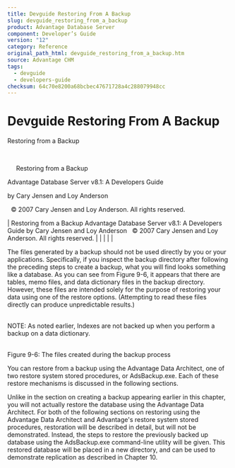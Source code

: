 ```yaml
---
title: Devguide Restoring From A Backup
slug: devguide_restoring_from_a_backup
product: Advantage Database Server
component: Developer’s Guide
version: "12"
category: Reference
original_path_html: devguide_restoring_from_a_backup.htm
source: Advantage CHM
tags:
  - devguide
  - developers-guide
checksum: 64c70e8200a68bcbec47671728a4c288079948cc
---
```


# Devguide Restoring From A Backup

Restoring from a Backup

 

     Restoring from a Backup

Advantage Database Server v8.1: A Developers Guide

by Cary Jensen and Loy Anderson

  © 2007 Cary Jensen and Loy Anderson. All rights reserved.

| Restoring from a Backup  Advantage Database Server v8.1: A Developers Guide  by Cary Jensen and Loy Anderson    © 2007 Cary Jensen and Loy Anderson. All rights reserved. |  |  |  |  |

The files generated by a backup should not be used directly by you or your applications. Specifically, if you inspect the backup directory after following the preceding steps to create a backup, what you will find looks something like a database. As you can see from Figure 9-6, it appears that there are tables, memo files, and data dictionary files in the backup directory. However, these files are intended solely for the purpose of restoring your data using one of the restore options. (Attempting to read these files directly can produce unpredictable results.)

   
NOTE: As noted earlier, Indexes are not backed up when you perform a backup on a data dictionary.  
 

Figure 9-6: The files created during the backup process

You can restore from a backup using the Advantage Data Architect, one of two restore system stored procedures, or AdsBackup.exe. Each of these restore mechanisms is discussed in the following sections.

Unlike in the section on creating a backup appearing earlier in this chapter, you will not actually restore the database using the Advantage Data Architect. For both of the following sections on restoring using the Advantage Data Architect and Advantage's restore system stored procedures, restoration will be described in detail, but will not be demonstrated. Instead, the steps to restore the previously backed up database using the AdsBackup.exe command-line utility will be given. This restored database will be placed in a new directory, and can be used to demonstrate replication as described in Chapter 10.
